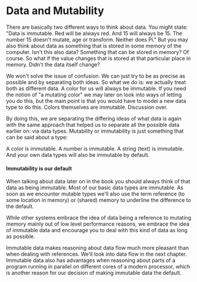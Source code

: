 # Data and Mutability

There are basically two different ways to think about data. You might state: "Data is immutable. Red will be always red. And 15 will always be 15. The number 15 doesn't mutate, age or transform. Neither does Pi." But you may also think about data as something that is stored in some memory of the computer. Isn't this also data? Something that can be stored in memory? Of course. So what if the value changes that is stored at that particular place in memory. Didn't the data itself change?

We won't solve the issue of confusion. We can just try to be as precise as possible and by separating both ideas. So what we do is: we actually treat both as different data. A color for us will always be immutable. If you need the notion of "a mutating color" we may later on look into ways of letting you do this, but the main point is that you would have to model a new data type to do this. Colors themselves are immutable. Discussion over. 

By doing this, we are separating the differing ideas of what data is again with the same approach that helped us to separate all the possible data earlier on: via data types. Mutability or immutability is just something that can be said about a type: 

A color is immutable. A number is immutable. A string (text) is immutable. And your own data types will also be immutable by default.

#### Immutability is our default
When talking about data later on in the book you should always think of that data as being immutable. Most of our basic data types are immutable. As soon as we encounter mutable types we'll also use the term reference (to some location in memory) or (shared) memory to underline the difference to the default.

While other systems embrace the idea of data being a reference to mutating memory mainly out of low level performance reasons, we embrace the idea of immutable data and encourage you to deal with this kind of data as long as possible. 

Immutable data makes reasoning about data flow much more pleasant than when dealing with references. We'll look into data flow in the next chapter. Immutable data also has advantages when reasoning about parts of a program running in parallel on different cores of a modern processor, which is another reason for our decision of making immutable data the default.